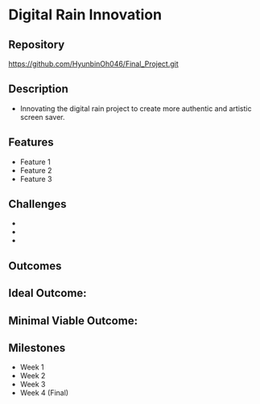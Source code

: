 # Digital Rain Innovation

## Repository
<https://github.com/HyunbinOh046/Final_Project.git>

## Description
- Innovating the digital rain project to create more authentic and artistic screen saver. 

## Features
- Feature 1
- Feature 2
- Feature 3

## Challenges 
-
-
-

## Outcomes
Ideal Outcome: 
- 
Minimal Viable Outcome: 
- 

## Milestones
- Week 1
- Week 2
- Week 3
- Week 4 (Final)

